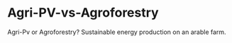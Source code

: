 # Agri-PV-vs-Agroforestry
Agri-Pv or Agroforestry? Sustainable energy production on an arable farm.
